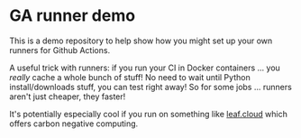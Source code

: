 # GA runner demo

This is a demo repository to help show how you might set up your own runners for Github Actions. 

A useful trick with runners: if you run your CI in Docker containers ... you _really_ cache a 
whole bunch of stuff! No need to wait until Python install/downloads stuff, you can test right 
away! So for some jobs ... runners aren't just cheaper, they faster! 

It's potentially especially cool if you run on something like [leaf.cloud](https://www.leaf.cloud/)
which offers carbon negative computing.
